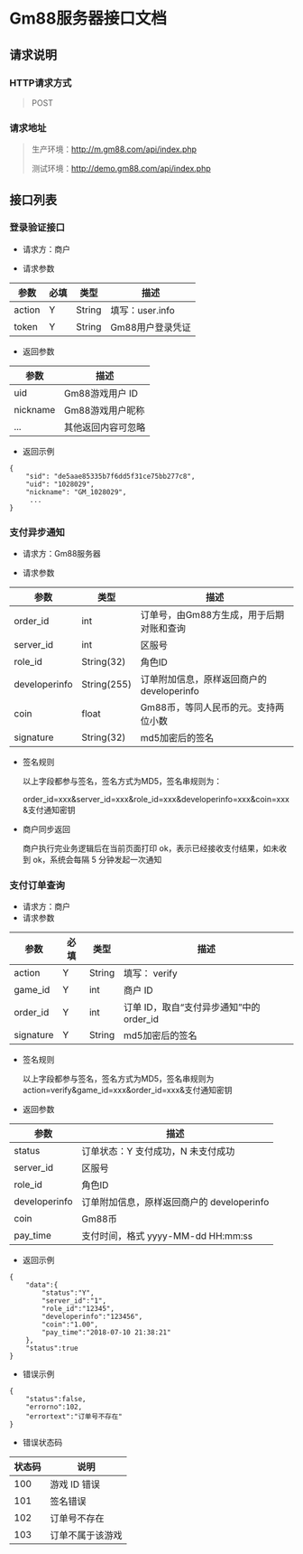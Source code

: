 # **Gm88服务器接口文档**

## 请求说明

### HTTP请求⽅式 

>  POST 

### 请求地址

> 生产环境：http://m.gm88.com/api/index.php
>
> 测试环境：http://demo.gm88.com/api/index.php

## 接口列表

### 登录验证接口

* 请求方：商户

* 请求参数

| 参数   | 必填 | 类型   | 描述             |
| ------ | ---- | ------ | ---------------- |
| action | Y    | String | 填写：user.info  |
| token  | Y    | String | Gm88用户登录凭证 |

* 返回参数

| 参数     | 描述               |
| -------- | ------------------ |
| uid      | Gm88游戏用户 ID    |
| nickname | Gm88游戏用户昵称   |
| ...      | 其他返回内容可忽略 |

* 返回示例

~~~
{
    "sid": "de5aae85335b7f6dd5f31ce75bb277c8",
    "uid": "1028029",
    "nickname": "GM_1028029",
     ...
}
~~~

<div style="page-break-after: always;"></div>

### 支付异步通知

* 请求方：Gm88服务器

* 请求参数

| 参数       | 类型         | 描述                                                         |
| ------------- | ------------ | ------------------------------------------------------------ |
| order_id      | int          | 订单号，由Gm88方生成，用于后期对账和查询                     |
| server_id     | int          |            区服号                                                  |
| role_id       | String(32) |                角色ID                                              |
| developerinfo | String(255) |                         订单附加信息，原样返回商户的 developerinfo               |
| coin          | float     | Gm88币，等同人民币的元。支持两位小数                                    |
| signature     | String(32) | md5加密后的签名 |

* 签名规则

  以上字段都参与签名，签名方式为MD5，签名串规则为：

  order_id=xxx&server_id=xxx&role_id=xxx&developerinfo=xxx&coin=xxx&支付通知密钥

* 商户同步返回

  商户执行完业务逻辑后在当前页面打印 ok，表示已经接收支付结果，如未收到 ok，系统会每隔 5 分钟发起一次通知

### 支付订单查询

* 请求方：商户
* 请求参数

| 参数      | 必填 | 类型   | 描述                                    |
| --------- | ---- | ------ | --------------------------------------- |
| action    | Y    | String | 填写： verify                           |
| game_id   | Y    | int    | 商户 ID                                 |
| order_id  | Y    | int    | 订单 ID，取自“支付异步通知”中的order_id |
| signature | Y    | String | md5加密后的签名                         |

* 签名规则

  以上字段都参与签名，签名方式为MD5，签名串规则为action=verify&game_id=xxx&order_id=xxx&支付通知密钥

* 返回参数

| 参数          | 描述                                       |
| ------------- | ------------------------------------------ |
| status        | 订单状态：Y 支付成功，N 未支付成功         |
| server_id     | 区服号                                     |
| role_id       | 角色ID                                     |
| developerinfo | 订单附加信息，原样返回商户的 developerinfo |
| coin          | Gm88币                                     |
| pay_time      | 支付时间，格式  yyyy-MM-dd HH:mm:ss        |

* 返回示例

~~~
{
    "data":{
        "status":"Y",
        "server_id":"1",
        "role_id":"12345",
        "developerinfo":"123456",
        "coin":"1.00",
        "pay_time":"2018-07-10 21:38:21"
    },
    "status":true
}
~~~
* 错误示例

~~~
{
    "status":false,
    "errorno":102,
    "errortext":"订单号不存在"
}
~~~

* 错误状态码

| 状态码 | 说明             |
| ------ | ---------------- |
| 100    | 游戏 ID 错误     |
| 101    | 签名错误         |
| 102    | 订单号不存在     |
| 103    | 订单不属于该游戏 |